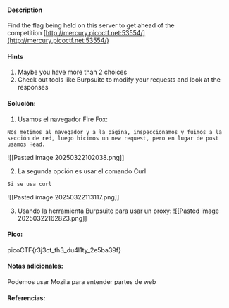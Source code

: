 
#### Description
Find the flag being held on this server to get ahead of the competition [http://mercury.picoctf.net:53554/](http://mercury.picoctf.net:53554/)

#### Hints 
1. Maybe you have more than 2 choices
2. Check out tools like Burpsuite to modify your requests and look at the responses



#### Solución:

1. Usamos el navegador Fire Fox:

````
Nos metimos al navegador y a la página, inspeccionamos y fuimos a la sección de red, luego hicimos un new request, pero en lugar de post usamos Head.
`````

![[Pasted image 20250322102038.png]]



2. La segunda opción es usar el comando Curl

````
Si se usa curl
`````
![[Pasted image 20250322113117.png]]



3. Usando la herramienta Burpsuite para usar un proxy:
![[Pasted image 20250322162823.png]]



#### Pico:
picoCTF{r3j3ct_th3_du4l1ty_2e5ba39f}


#### Notas adicionales:
Podemos usar Mozila para entender partes de web

#### Referencias:




